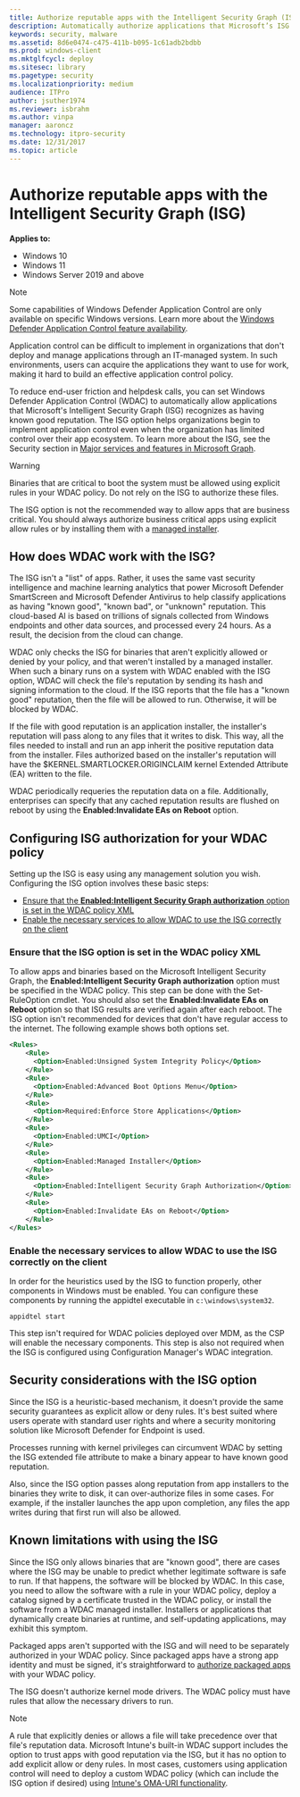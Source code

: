 ```yaml
---
title: Authorize reputable apps with the Intelligent Security Graph (ISG) 
description: Automatically authorize applications that Microsoft’s ISG recognizes as having known good reputation.
keywords: security, malware
ms.assetid: 8d6e0474-c475-411b-b095-1c61adb2bdbb
ms.prod: windows-client
ms.mktglfcycl: deploy
ms.sitesec: library
ms.pagetype: security
ms.localizationpriority: medium
audience: ITPro
author: jsuther1974
ms.reviewer: isbrahm
ms.author: vinpa
manager: aaroncz
ms.technology: itpro-security
ms.date: 12/31/2017
ms.topic: article
---
```


# Authorize reputable apps with the Intelligent Security Graph (ISG)

**Applies to:**

- Windows 10
- Windows 11
- Windows Server 2019 and above

> [!NOTE]
> Some capabilities of Windows Defender Application Control are only available on specific Windows versions. Learn more about the [Windows Defender Application Control feature availability](../feature-availability.md).

Application control can be difficult to implement in organizations that don't deploy and manage applications through an IT-managed system. In such environments, users can acquire the applications they want to use for work, making it hard to build an effective application control policy.

To reduce end-user friction and helpdesk calls, you can set Windows Defender Application Control (WDAC) to automatically allow applications that Microsoft's Intelligent Security Graph (ISG) recognizes as having known good reputation. The ISG option helps organizations begin to implement application control even when the organization has limited control over their app ecosystem. To learn more about the ISG, see the Security section in [Major services and features in Microsoft Graph](/graph/overview-major-services).

> [!WARNING]
> Binaries that are critical to boot the system must be allowed using explicit rules in your WDAC policy. Do not rely on the ISG to authorize these files.
>
> The ISG option is not the recommended way to allow apps that are business critical. You should always authorize business critical apps using explicit allow rules or by installing them with a [managed installer](/windows/security/threat-protection/windows-defender-application-control/configure-authorized-apps-deployed-with-a-managed-installer).

## How does WDAC work with the ISG?

The ISG isn't a "list" of apps. Rather, it uses the same vast security intelligence and machine learning analytics that power Microsoft Defender SmartScreen and Microsoft Defender Antivirus to help classify applications as having "known good", "known bad", or "unknown" reputation. This cloud-based AI is based on trillions of signals collected from Windows endpoints and other data sources, and processed every 24 hours. As a result, the decision from the cloud can change.

WDAC only checks the ISG for binaries that aren't explicitly allowed or denied by your policy, and that weren't installed by a managed installer. When such a binary runs on a system with WDAC enabled with the ISG option, WDAC will check the file's reputation by sending its hash and signing information to the cloud. If the ISG reports that the file has a "known good" reputation, then the file will be allowed to run. Otherwise, it will be blocked by WDAC.

If the file with good reputation is an application installer, the installer's reputation will pass along to any files that it writes to disk. This way, all the files needed to install and run an app inherit the positive reputation data from the installer. Files authorized based on the installer's reputation will have the $KERNEL.SMARTLOCKER.ORIGINCLAIM kernel Extended Attribute (EA) written to the file.

WDAC periodically requeries the reputation data on a file. Additionally, enterprises can specify that any cached reputation results are flushed on reboot by using the **Enabled:Invalidate EAs on Reboot** option.

## Configuring ISG authorization for your WDAC policy

Setting up the ISG is easy using any management solution you wish. Configuring the ISG option involves these basic steps:

- [Ensure that the **Enabled:Intelligent Security Graph authorization** option is set in the WDAC policy XML](#ensure-that-the-isg-option-is-set-in-the-wdac-policy-xml)
- [Enable the necessary services to allow WDAC to use the ISG correctly on the client](#enable-the-necessary-services-to-allow-wdac-to-use-the-isg-correctly-on-the-client)

### Ensure that the ISG option is set in the WDAC policy XML

To allow apps and binaries based on the Microsoft Intelligent Security Graph, the **Enabled:Intelligent Security Graph authorization** option must be specified in the WDAC policy. This step can be done with the Set-RuleOption cmdlet. You should also set the **Enabled:Invalidate EAs on Reboot** option so that ISG results are verified again after each reboot. The ISG option isn't recommended for devices that don't have regular access to the internet. The following example shows both options set.

```xml
<Rules> 
    <Rule> 
      <Option>Enabled:Unsigned System Integrity Policy</Option> 
    </Rule> 
    <Rule> 
      <Option>Enabled:Advanced Boot Options Menu</Option> 
    </Rule> 
    <Rule> 
      <Option>Required:Enforce Store Applications</Option> 
    </Rule> 
    <Rule>
      <Option>Enabled:UMCI</Option>
    </Rule>
    <Rule>
      <Option>Enabled:Managed Installer</Option> 
    </Rule>
    <Rule> 
      <Option>Enabled:Intelligent Security Graph Authorization</Option> 
    </Rule> 
    <Rule> 
      <Option>Enabled:Invalidate EAs on Reboot</Option> 
    </Rule> 
</Rules> 
```

### Enable the necessary services to allow WDAC to use the ISG correctly on the client

In order for the heuristics used by the ISG to function properly, other components in Windows must be enabled. You can configure these components by running the appidtel executable in `c:\windows\system32`.

```console
appidtel start
```

This step isn't required for WDAC policies deployed over MDM, as the CSP will enable the necessary components. This step is also not required when the ISG is configured using Configuration Manager's WDAC integration.

## Security considerations with the ISG option

Since the ISG is a heuristic-based mechanism, it doesn't provide the same security guarantees as explicit allow or deny rules. It's best suited where users operate with standard user rights and where a security monitoring solution like Microsoft Defender for Endpoint is used.

Processes running with kernel privileges can circumvent WDAC by setting the ISG extended file attribute to make a binary appear to have known good reputation.

Also, since the ISG option passes along reputation from app installers to the binaries they write to disk, it can over-authorize files in some cases. For example, if the installer launches the app upon completion, any files the app writes during that first run will also be allowed.

## Known limitations with using the ISG

Since the ISG only allows binaries that are "known good", there are cases where the ISG may be unable to predict whether legitimate software is safe to run. If that happens, the software will be blocked by WDAC. In this case, you need to allow the software with a rule in your WDAC policy, deploy a catalog signed by a certificate trusted in the WDAC policy, or install the software from a WDAC managed installer. Installers or applications that dynamically create binaries at runtime, and self-updating applications, may exhibit this symptom.

Packaged apps aren't supported with the ISG and will need to be separately authorized in your WDAC policy. Since packaged apps have a strong app identity and must be signed, it's straightforward to [authorize packaged apps](/windows/security/threat-protection/windows-defender-application-control/manage-packaged-apps-with-windows-defender-application-control) with your WDAC policy.

The ISG doesn't authorize kernel mode drivers. The WDAC policy must have rules that allow the necessary drivers to run.  

> [!NOTE]
> A rule that explicitly denies or allows a file will take precedence over that file's reputation data. Microsoft Intune's built-in WDAC support includes the option to trust apps with good reputation via the ISG, but it has no option to add explicit allow or deny rules. In most cases, customers using application control will need to deploy a custom WDAC policy (which can include the ISG option if desired) using [Intune's OMA-URI functionality](../deployment/deploy-wdac-policies-using-intune.md#deploy-wdac-policies-with-custom-oma-uri).
